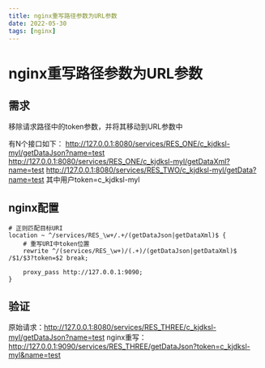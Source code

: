 ```yaml
---
title: nginx重写路径参数为URL参数
date: 2022-05-30
tags: [nginx]
---
```

# nginx重写路径参数为URL参数

## 需求

移除请求路径中的token参数，并将其移动到URL参数中

有N个接口如下：
http://127.0.0.1:8080/services/RES_ONE/c_kjdksl-myl/getDataJson?name=test
http://127.0.0.1:8080/services/RES_ONE/c_kjdksl-myl/getDataXml?name=test
http://127.0.0.1:8080/services/RES_TWO/c_kjdksl-myl/getData?name=test
其中用户token=c_kjdksl-myl

## nginx配置

``` nginx
# 正则匹配目标URI
location ~ ^/services/RES_\w+/.+/(getDataJson|getDataXml)$ {
    # 重写URI中token位置
    rewrite ^/(services/RES_\w+)/(.+)/(getDataJson|getDataXml)$ /$1/$3?token=$2 break;

    proxy_pass http://127.0.0.1:9090;
}
```

## 验证

原始请求：http://127.0.0.1:8080/services/RES_THREE/c_kjdksl-myl/getDataJson?name=test
nginx重写：http://127.0.0.1:9090/services/RES_THREE/getDataJson?token=c_kjdksl-myl&name=test
